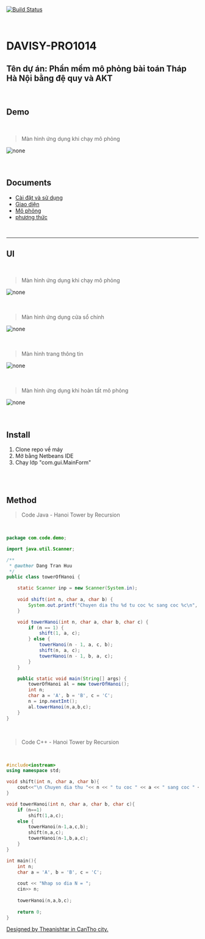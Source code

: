 [![Build Status](https://travis-ci.org/joemccann/dillinger.svg?branch=master)](https://tranhuudang.cf)
<br/>

<br/>

# DAVISY-PRO1014

## Tên dự án: Phần mềm mô phỏng bài toán Tháp Hà Nội bằng đệ quy và AKT

<br/>

## Demo


<br>

>Màn hình ứng dụng khi chạy mô phỏng

<img src="https://raw.githubusercontent.com/echhoclaptrinh/Image/main/tower-of-Hanoi-simulasion/simulation.gif" title="" alt="none" >

<br>

<br>

<br>

## Documents
- [Cài đặt và sử dụng](#install)
- [Giao diện](#ui)
- [Mô phỏng](#demo)
- [phương thức](#method)

<br>

<hr>

## UI


<br>



>Màn hình ứng dụng khi chạy mô phỏng

<img src="https://raw.githubusercontent.com/echhoclaptrinh/Image/main/tower-of-Hanoi-simulasion/simulation.gif" title="" alt="none" >

<br>

<br>

<br>

>Màn hình ứng dụng cửa sổ chính

<img src="https://raw.githubusercontent.com/echhoclaptrinh/Image/main/tower-of-Hanoi-simulasion/main.png" title="" alt="none" >

<br>

<br>

<br>

>Màn hình trang thông tin

<img src="https://raw.githubusercontent.com/echhoclaptrinh/Image/main/tower-of-Hanoi-simulasion/infor.png" title="" alt="none" >

<br>

<br>

<br>

>Màn hình ứng dụng khi hoàn tất mô phỏng

<img src="https://raw.githubusercontent.com/echhoclaptrinh/Image/main/tower-of-Hanoi-simulasion/done.png" title="" alt="none" >

<br>

<br>

<br>

## Install

1. Clone repo về máy
2. Mở bằng Netbeans IDE
3. Chạy lớp "com.gui.MainForm"

<br/>

<br/>

## Method

>Code Java - Hanoi Tower by Recursion

<br>

```java
package com.code.demo;

import java.util.Scanner;

/**
 * @author Dang Tran Huu
 */
public class towerOfHanoi {

    static Scanner inp = new Scanner(System.in);
    
    void shift(int n, char a, char b) {
        System.out.printf("Chuyen dia thu %d tu coc %c sang coc %c\n", n, a, b);
    }

    void towerHanoi(int n, char a, char b, char c) {
        if (n == 1) {
            shift(1, a, c);
        } else {
            towerHanoi(n - 1, a, c, b);
            shift(n, a, c);
            towerHanoi(n - 1, b, a, c);
        }
    }

    public static void main(String[] args) {
        towerOfHanoi al = new towerOfHanoi();
        int n;
        char a = 'A', b = 'B', c = 'C';
        n = inp.nextInt();
        al.towerHanoi(n,a,b,c);
    }
}

```
<br/>

>Code C++ - Hanoi Tower by Recursion

<br>

```cpp
#include<iostream>
using namespace std;

void shift(int n, char a, char b){
	cout<<"\n Chuyen dia thu "<< n << " tu coc " << a << " sang coc " << b;
}

void towerHanoi(int n, char a, char b, char c){
	if (n==1)
		shift(1,a,c);
	else {
		towerHanoi(n-1,a,c,b);
		shift(n,a,c);
		towerHanoi(n-1,b,a,c);
	}
}

int main(){
	int n;
	char a = 'A', b = 'B', c = 'C';
	
	cout << "Nhap so dia N = ";
	cin>> n;
	
	towerHanoi(n,a,b,c);
	
	return 0;
}

```


[Designed by Theanishtar in CanTho city.](tranhuudang.cf)
